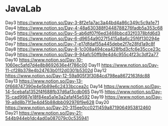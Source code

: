 # JavaLab
Day3  https://www.notion.so/Day-3-8f2e1a7ac3a44bd4a86c349c5c9a1e71
Day4  https://www.notion.so/Day-4-48a630388f0448788276fadb5a353c68
Day5  https://www.notion.so/Day-5-ab6df07f6ed3468bbcd32f0378bfd6d3
Day6  https://www.notion.so/Day-6-d9654a9027f5415a8a6c25f6f130294e
Day7  https://www.notion.so/Day-7-e17dfdaf55a445debe2f7e28fd1a9c8f
Day8  https://www.notion.so/Day-8-1c008a494cea428fbd3cfc6e35cce23c
Day9  https://www.notion.so/Day-9-94afc50ffb9e4d4c955c4f23c3df2a77
Day10 https://www.notion.so/Day-10-1060ec5afd7d4e8b8692636e4f786c00
Day11 https://www.notion.so/Day-11-cf28b378e4b24763b0112d0301b5302d
Day12 https://www.notion.so/Day-12-59a905f3f3084cd798ea8672163fdc88
Day13 https://www.notion.so/Day-13-0f668747390e4e5b89e6c2433bccea2c
Day14 https://www.notion.so/Day-14-5cebafa1352f4f688fb37d6af3cdb065
Day15 https://www.notion.so/Day-15-cad9987e18f84ea5a1e3a2afaf45e592
Day19 https://www.notion.so/Day-19-a8d8b71f3e4d45b88dbb092976f9e628
Day20 https://www.notion.so/Day-20-315ee0cc0211459a8719064953812460
Day21 https://www.notion.so/Day-21-544b944eb1dc4ad0a087079c0c535941
